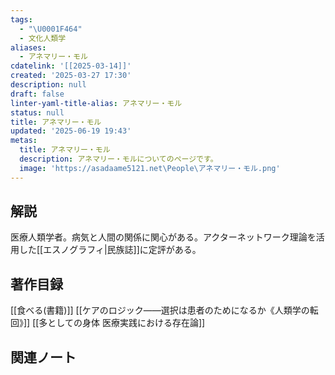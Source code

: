 ```yaml
---
tags:
  - "\U0001F464"
  - 文化人類学
aliases:
  - アネマリー・モル
cdatelink: '[[2025-03-14]]'
created: '2025-03-27 17:30'
description: null
draft: false
linter-yaml-title-alias: アネマリー・モル
status: null
title: アネマリー・モル
updated: '2025-06-19 19:43'
metas:
  title: アネマリー・モル
  description: アネマリー・モルについてのページです。
  image: 'https://asadaame5121.net\People\アネマリー・モル.png'
---
```

## 解説
医療人類学者。病気と人間の関係に関心がある。アクターネットワーク理論を活用した[[エスノグラフィ|民族誌]]に定評がある。
## 著作目録
[[食べる(書籍)]]
[[ケアのロジック――選択は患者のためになるか《人類学の転回》]]
[[多としての身体 医療実践における存在論]]
## 関連ノート
